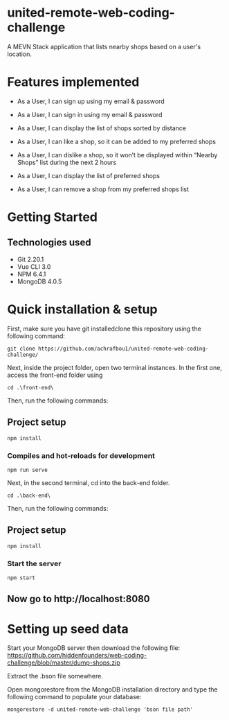 # united-remote-web-coding-challenge
A MEVN Stack application that lists nearby shops based on a user's location.

# Features implemented
* As a User, I can sign up using my email & password

* As a User, I can sign in using my email & password

* As a User, I can display the list of shops sorted by distance

* As a User, I can like a shop, so it can be added to my preferred shops

* As a User, I can dislike a shop, so it won’t be displayed within “Nearby Shops” list during the next 2 hours

* As a User, I can display the list of preferred shops

* As a User, I can remove a shop from my preferred shops list

# Getting Started
## Technologies used
* Git 2.20.1
* Vue CLI 3.0
* NPM 6.4.1
* MongoDB 4.0.5

# Quick installation & setup
First, make sure you have git installedclone this repository using the following command:
```
git clone https://github.com/achrafbou1/united-remote-web-coding-challenge/
```

Next, inside the project folder, open two terminal instances. In the first one, access the front-end folder using
```
cd .\front-end\
```

Then, run the following commands:

## Project setup
```
npm install
```

### Compiles and hot-reloads for development
```
npm run serve
```

Next, in the second terminal, cd into the back-end folder.
```
cd .\back-end\
```
Then, run the following commands:

## Project setup
```
npm install
```

### Start the server
```
npm start
```
## Now go to http://localhost:8080

# Setting up seed data 

Start your MongoDB server then download the following file: https://github.com/hiddenfounders/web-coding-challenge/blob/master/dump-shops.zip

Extract the .bson file somewhere.

Open mongorestore from the MongoDB installation directory and type the following command to populate your database:
```
mongorestore -d united-remote-web-challenge 'bson file path'
```

